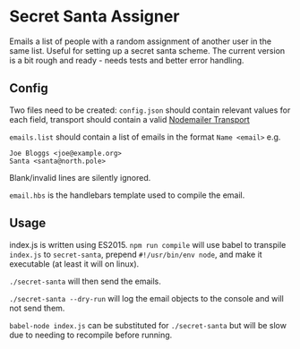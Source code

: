 Secret Santa Assigner
=====================

Emails a list of people with a random assignment of another user in
the same list. Useful for setting up a secret santa scheme. The current
version is a bit rough and ready - needs tests and better error handling.

Config
------

Two files need to be created: `config.json` should contain relevant
values for each field, transport should contain a valid [Nodemailer
Transport](https://github.com/andris9/Nodemailer#setting-up)

`emails.list` should contain a list of emails in the format `Name <email>`
e.g.

    Joe Bloggs <joe@example.org>
    Santa <santa@north.pole>

Blank/invalid lines are silently ignored.

`email.hbs` is the handlebars template used to compile the email.

Usage
-----

index.js is written using ES2015. `npm run compile` will use babel to
transpile `index.js` to `secret-santa`, prepend `#!/usr/bin/env node`,
and make it executable (at least it will on linux).

`./secret-santa` will then send the emails.

`./secret-santa --dry-run` will log the email objects to the console and 
will not send them.

`babel-node index.js` can be substituted for `./secret-santa` but will 
be slow due to needing to recompile before running.

